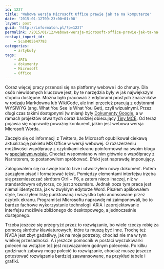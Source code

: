 ```yaml
---
id: 1227
title: 'Webowa wersja Microsoft Office prawie jak ta na komputerze'
date: '2015-01-12T09:23:00+01:00'
layout: post
guid: 'http://informaton.pl/?p=1227'
permalink: /2015/01/12/webowa-wersja-microsoft-office-prawie-jak-ta-na-komputerze/
restapi_import_id:
    - 5ca8405547793
categories:
    - artykuły
tags:
    - ARIA
    - dokumenty
    - Microsoft
    - Office
---
```


Coraz więcej pracy przenosi się na platformy webowe i do chmury. Dla osób niewidomych kluczowe jest, by te narzędzia były w jak największym stopniu dostępne. Można było pracować z edytorami prostych znaczników w rodzaju Markdowna lub WikiCode, ale inni przecież pracują z edytorami WYSIWYG (ang. <span lang="en">What You See Is What You Get</span>), czyli wizualnymi. Przez długi czas takimi dostępnymi (w miarę) były [Dokumenty Google](http://docs.google.com), a w ramach projektów otwartych coraz bardziej obiecujący [Tiny MCE](http://informaton.pl/narzedzia/tinymce-4-0-troche-zachwytu-i-troche-rozczarowania/). Od teraz pojawia się naprawdę poważny konkurent, jakim jest webowa wersja Microsoft Worda.

Zaczęło się od informacji z Twittera, że Microsoft opublikował ciekawą aktualizację pakietu MS Office w wersji webowej. O rozszerzeniu możliwości współpracy z czytnikami ekranu poinformował na swoim blogu w [specjalnym wpisie.](http://blogs.office.com/2015/01/09/new-accessibility-enhancements-office-online/) Chociaż wspomniano w nim głównie o współpracy z Narratorem, to postanowiłem spróbować. Efekt jest naprawdę imponujący.

Zalogowałem się na swoje konto Live i utworzyłem nowy dokument. Potem zacząłem pisać i formatować tekst. Pomiędzy elementami interfejsu trzeba się przemieszczać skrótem Ctrl + F6, a zatem nieco inaczej, niż w standardowym edytorze, co jest zrozumiałe. Jednak poza tym praca jest niemal identyczna, jak w zwykłym edytorze Word. Pisałem aplikowałem style, tworzyłem listę punktowaną i wszystko było anonsowane przez czytnik ekranu. Programiści Microsoftu naprawdę mi zaimponowali, bo to bardzo fachowe wykorzystanie technologii ARIA i zaprojektowanie interfejsu możliwie zbliżonego do desktopowego, a jednocześnie dostępnego.

Trzeba jeszcze się przegryźć przez to rozwiązanie, bo wiele rzeczy robię za pomocą skrótów klawiaturowych, które tu muszą być inne. Trochę też NVDA jest zbyt gadatliwy, jak na moje potrzeby, chociaż nie ma w tym wielkiej przesadności. A i jeszcze pomocnik w postaci wyszukiwarki poleceń na wstążce też jest rozwiązaniem godnym polecenia. Po kilku godzinach zabawy mogę polecić to rozwiązanie, chociaż muszę jeszcze potestować rozwiązania bardziej zaawansowane, na przykład tabele i grafiki.